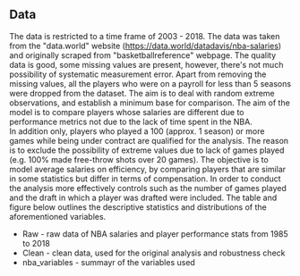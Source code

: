 ## Data 
The data is restricted to a time frame of 2003 - 2018. The data was taken from the "data.world" website (https://data.world/datadavis/nba-salaries) and originally scraped from "basketballreference" webpage. The quality data is good, some missing values are present, however, there's not much possibility of systematic measurement error. Apart from removing the missing values, all the players who were on a payroll for less than 5 seasons were dropped from the dataset. The aim is to deal with random extreme observations, and establish a minimum base for comparison. The aim of the model is to compare players whose salaries are different due to performance metrics not due to the lack of time spent in the NBA.   
In addition only, players who played a 100 (approx. 1 season) or more games while being under contract are qualified for the analysis. The reason is to exclude the possibility of extreme values due to lack of games played (e.g. 100% made free-throw shots over 20 games). The objective is to model average salaries on efficiency, by comparing players that are similar in some statistics but differ in terms of compensation. In order to conduct the analysis more effectively controls such as the number of games played and the draft in which a player was drafted were included. The table and figure below outlines the descriptive statistics and distributions of the aforementioned variables. 
* Raw - raw data of NBA salaries and player performance stats from 1985 to 2018
* Clean - clean data, used for the original analysis and robustness check 
* nba_variables - summayr of the variables used 
